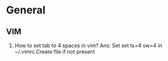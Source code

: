 # General
## VIM
1. How to set tab to 4 spaces in vim?
Ans: Set set ts=4 sw=4 in ~/.vimrc.Create file if not present